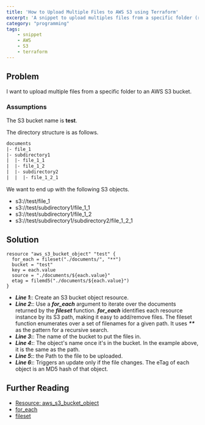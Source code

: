 ```yaml
---
title: 'How to Upload Multiple Files to AWS S3 using Terraform'
excerpt: 'A snippet to upload multiples files from a specific folder (recursively) to AWS S3 using terraform'
category: "programming"
tags:
    - snippet
    - AWS
    - S3
    - terraform
---
```


## Problem

I want to upload multiple files from a specific folder to an AWS S3 bucket.

### Assumptions

The S3 bucket name is **test**.

The directory structure is as follows.

```txt
documents
|- file_1
|- subdirectory1
|  |- file_1_1
|  |- file_1_2
|  |- subdirectory2
|  |  |- file_1_2_1
```

We want to end up with the following S3 objects.

-   s3://test/file_1
-   s3://test/subdirectory1/file_1_1
-   s3://test/subdirectory1/file_1_2
-   s3://test/subdirectory1/subdirectory2/file_1_2_1

## Solution

```hcl
resource "aws_s3_bucket_object" "test" {
  for_each = fileset("./documents/", "**")
  bucket = "test"
  key = each.value
  source = "./documents/${each.value}"
  etag = filemd5("./documents/${each.value}")
}
```

-   **_Line 1_:**: Create an S3 bucket object resource.
-   **_Line 2_:**: Use a **_for_each_** argument to iterate over the documents returned by the **_fileset_** function. **_for_each_** identifies each resource instance by its S3 path, making it easy to add/remove files. The fileset function enumerates over a set of filenames for a given path. It uses **_\*\*_** as the pattern for a recursive search.
-   **_Line 3_:**: The name of the bucket to put the files in.
-   **_Line 4_:**: The object's name once it's in the bucket. In the example above, it is the same as the path.
-   **_Line 5_:**: the Path to the file to be uploaded.
-   **_Line 6_:**: Triggers an update only if the file changes. The eTag of each object is an MD5 hash of that object.

## Further Reading

-   [Resource: aws_s3_bucket_object](https://registry.terraform.io/providers/hashicorp/aws/latest/docs/resources/s3_bucket_object)
-   [for_each](https://www.terraform.io/docs/language/meta-arguments/for_each.html)
-   [fileset](https://www.terraform.io/docs/language/functions/fileset.html)
